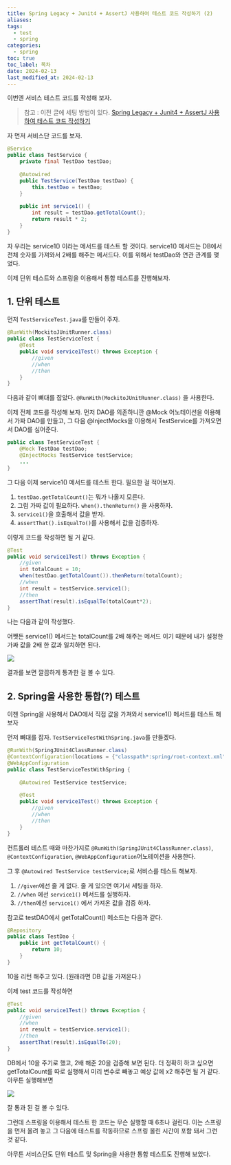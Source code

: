 ```yaml
---
title: Spring Legacy + Junit4 + AssertJ 사용하여 테스트 코드 작성하기 (2)
aliases: 
tags:
  - test
  - spring
categories:
  - spring
toc: true
toc_label: 목차
date: 2024-02-13
last_modified_at: 2024-02-13
---
```

이번엔 서비스 테스트 코드를 작성해 보자.

> 참고 : 이전 글에 세팅 방법이 있다. [Spring Legacy + Junit4 + AssertJ 사용하여 테스트 코드 작성하기](https://iamminseongkim.github.io/spring/Spring-Legarcy-+-Junit4-+-AssertJ-%EC%82%AC%EC%9A%A9%ED%95%98%EC%97%AC-%ED%85%8C%EC%8A%A4%ED%8A%B8-%EC%BD%94%EB%93%9C-%EC%9E%91%EC%84%B1%ED%95%98%EA%B8%B0/) 

자 먼저 서비스단 코드를 보자.

```java
@Service  
public class TestService {  
    private final TestDao testDao;  
  
    @Autowired  
    public TestService(TestDao testDao) {  
        this.testDao = testDao;  
    }  
  
    public int service1() {  
        int result = testDao.getTotalCount();  
        return result * 2;  
    }  
}
```

자 우리는 service1() 이라는 메서드를 테스트 할 것이다. service1() 메서드는 DB에서 전체 숫자를 가져와서 2배를 해주는 메서드다. 이를 위해서 testDao와 연관 관계를 맺었다.

이제 단위 테스트와 스프링을 이용해서 통합 테스트를 진행해보자.

## 1. 단위 테스트

먼저 `TestServiceTest.java`를 만들어 주자.

```java
@RunWith(MockitoJUnitRunner.class)  
public class TestServiceTest {  
    @Test  
    public void service1Test() throws Exception {  
        //given  
        //when        
        //then    
    }  
}
```
다음과 같이 뼈대를 잡았다. `@RunWith(MockitoJUnitRunner.class)` 을 사용한다.

이제 전체 코드를 작성해 보자.
먼저 DAO를 의존하니깐 @Mock 어노테이션을 이용해서 가짜 DAO를 만들고, 
그 다음 @InjectMocks을 이용해서 TestService를 가져오면서 DAO를 심어준다.

```java
public class TestServiceTest {  
    @Mock TestDao testDao;  
    @InjectMocks TestService testService;
    ...
}
```

그 다음 이제 service1() 메서드를 테스트 한다.  필요한 걸 적어보자.

1. `testDao.getTotalCount()`는 뭐가 나올지 모른다. 
2. 그럼 가짜 값이 필요하다. `when().thenReturn()` 을 사용하자.
3. `service1()`을 호출해서 값을 받자.
4. `assertThat().isEqualTo()`를 사용해서 값을 검증하자.

이렇게 코드를 작성하면 될 거 같다.

```java
@Test  
public void service1Test() throws Exception {  
    //given  
    int totalCount = 10;  
    when(testDao.getTotalCount()).thenReturn(totalCount);  
    //when  
    int result = testService.service1();  
    //then  
    assertThat(result).isEqualTo(totalCount*2);  
}
```
나는 다음과 같이 작성했다.

어쨋든 service1() 메서드는 totalCount를 2배 해주는 메서드 이기 때문에 내가 설정한 가짜 값을 2배 한 값과 일치하면 된다.

![](https://i.imgur.com/o0SBsQp.png)

결과를 보면 깔끔하게 통과한 걸 볼 수 있다.

## 2. Spring을 사용한 통합(?) 테스트 

이젠 Spring을 사용해서 DAO에서 직접 값을 가져와서 service1() 메서드를 테스트 해보자

먼저 뼈대를 잡자. `TestServiceTestWithSpring.java`를 만들겠다.

```java
@RunWith(SpringJUnit4ClassRunner.class)  
@ContextConfiguration(locations = {"classpath*:spring/root-context.xml", "classpath*:spring/appServlet/*.xml"})  
@WebAppConfiguration  
public class TestServiceTestWithSpring {  
  
    @Autowired TestService testService;  
  
    @Test  
    public void service1Test() throws Exception {  
        //given  
        //when        
        //then    
    }  
}
```

컨트롤러 테스트 때와 마찬가지로 `@RunWith(SpringJUnit4ClassRunner.class)`, `@ContextConfiguration`, `@WebAppConfiguration`어노테이션을 사용한다.

그 후 `@Autowired TestService testService;`로 서비스를 테스트 해보자.

1. `//given`에선 줄 게 없다. 줄 게 있으면 여기서 세팅을 하자.
2. `//when` 에선 `service1()` 메서드를 실행하자.
3. `//then`에선 `service1()` 에서 가져온 값을 검증 하자.

참고로 testDAO에서 getTotalCount() 메소드는 다음과 같다.

```java
@Repository  
public class TestDao {  
    public int getTotalCount() {  
        return 10;  
    }  
}
```
10을 리턴 해주고 있다. (원래라면 DB 값을 가져온다.)

이제 test 코드를 작성하면

```java
@Test  
public void service1Test() throws Exception {  
    //given  
    //when    
    int result = testService.service1();  
    //then  
    assertThat(result).isEqualTo(20);  
}
```

DB에서 10을 주기로 했고, 2배 해준 20을 검증해 보면 된다.
더 정확히 하고 싶으면 getTotalCount를 따로 실행해서 미리 변수로 빼놓고 예상 값에 x2 해주면 될 거 같다. 
아무튼 실행해보면

![](https://i.imgur.com/cuzRIgi.png)

잘 통과 된 걸 볼 수 있다.

그런데 스프링을 이용해서 테스트 한 코드는 무슨 실행할 때 6초나 걸린다. 이는 스프링을 먼저 올려 놓고 그 다음에 테스트를 작동하므로 스프링 올린 시간이 포함 돼서 그런 것 같다.

아무튼 서비스단도 단위 테스트 및 Spring을 사용한 통합 테스트도 진행해 보았다. 


